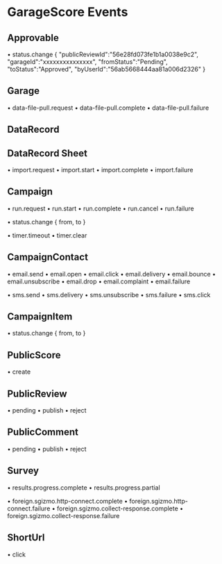 # GarageScore Events

## Approvable

• status.change
{
	"publicReviewId":"56e28fd073fe1b1a0038e9c2",
	"garageId":"xxxxxxxxxxxxxxx",
	"fromStatus":"Pending",
	"toStatus":"Approved",
	"byUserId":"56ab5668444aa81a006d2326"
}

## Garage

• data-file-pull.request
• data-file-pull.complete
• data-file-pull.failure

## DataRecord

## DataRecord Sheet

• import.request
• import.start
• import.complete
• import.failure

## Campaign

• run.request
• run.start
• run.complete
• run.cancel
• run.failure

• status.change { from, to }

• timer.timeout
• timer.clear

## CampaignContact

• email.send
• email.open
• email.click
• email.delivery
• email.bounce
• email.unsubscribe
• email.drop
• email.complaint
• email.failure

• sms.send
• sms.delivery
• sms.unsubscribe
• sms.failure
• sms.click

## CampaignItem

• status.change { from, to }

## PublicScore

• create

## PublicReview

• pending
• publish
• reject

## PublicComment

• pending
• publish
• reject

## Survey

• results.progress.complete
• results.progress.partial

• foreign.sgizmo.http-connect.complete
• foreign.sgizmo.http-connect.failure
• foreign.sgizmo.collect-response.complete
• foreign.sgizmo.collect-response.failure

## ShortUrl

• click

